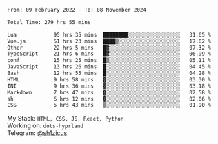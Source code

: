 <!--START_SECTION:waka-->

```txt
From: 09 February 2022 - To: 08 November 2024

Total Time: 279 hrs 55 mins

Lua            95 hrs 35 mins  ████████░░░░░░░░░░░░░░░░░   31.65 %
Vue.js         51 hrs 23 mins  ████▒░░░░░░░░░░░░░░░░░░░░   17.02 %
Other          22 hrs 5 mins   █▓░░░░░░░░░░░░░░░░░░░░░░░   07.32 %
TypeScript     21 hrs 6 mins   █▓░░░░░░░░░░░░░░░░░░░░░░░   06.99 %
conf           15 hrs 25 mins  █▒░░░░░░░░░░░░░░░░░░░░░░░   05.11 %
JavaScript     13 hrs 26 mins  █░░░░░░░░░░░░░░░░░░░░░░░░   04.45 %
Bash           12 hrs 55 mins  █░░░░░░░░░░░░░░░░░░░░░░░░   04.28 %
HTML           9 hrs 58 mins   ▓░░░░░░░░░░░░░░░░░░░░░░░░   03.30 %
INI            9 hrs 36 mins   ▓░░░░░░░░░░░░░░░░░░░░░░░░   03.18 %
Markdown       7 hrs 47 mins   ▓░░░░░░░░░░░░░░░░░░░░░░░░   02.58 %
sh             6 hrs 12 mins   ▓░░░░░░░░░░░░░░░░░░░░░░░░   02.06 %
CSS            5 hrs 43 mins   ▒░░░░░░░░░░░░░░░░░░░░░░░░   01.90 %
```

<!--END_SECTION:waka-->
My Stack: `HTML, CSS, JS, React, Python` <br>
Working on: `dots-hyprland` <br>
Telegram: [@sh1zicus](https://t.me/sh1zicus) 

